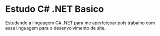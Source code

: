 # Estudo C# .NET Basico
 Estudando a linguagem C# .NET para me aperfeiçoar pois trabalho com essa linguagem para o desenvolvimento de site. 
